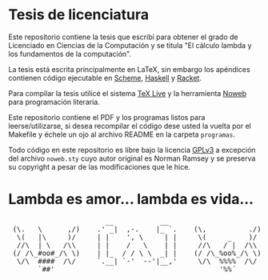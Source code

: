 # Tesis de licenciatura

Este repositorio contiene la tesis que escribí para obtener el grado de Licenciado en Ciencias de la Computación y se titula "El cálculo lambda y los fundamentos de la computación".

La tesis está escrita principalmente en LaTeX, sin embargo los apéndices contienen código ejecutable en [Scheme](http://trac.sacrideo.us/wg/raw-attachment/wiki/WikiStart/r7rs.pdf), [Haskell](https://www.haskell.org/) y [Racket](http://racket-lang.org/).

Para compilar la tesis utilicé el sistema [TeX Live](https://www.tug.org/texlive/) y la herramienta [Noweb](https://www.cs.tufts.edu/~nr/noweb/) para programación literaria.

Este repositorio contiene el PDF y los programas listos para leerse/utilizarse, si desea recompilar el código dese usted la vuelta por el Makefile y échele un ojo al archivo README en la carpeta `programas`.

Todo código en este repositorio es libre bajo la licencia [GPLv3](https://www.gnu.org/licenses/gpl-3.0.en.html) a excepción del archivo `noweb.sty` cuyo autor original es Norman Ramsey y se preserva su copyright a pesar de las modificaciones que le hice.

# Lambda es amor... lambda es vida...

<pre>
                       __           __   
 (\.   \      ,/)    .' _|  ,-.    |_ `.    (\,          ./) 
  \(   |\     )/     | |    ', \     | |     \(     _    )/   
  //\  | \   /\\     | |    /   \    | |     //\   / |  /\\   
 (/ /\_#oo#_/\ \)    | |_  / / \ \  _| |    (/ /\_%oo%_/\ \)  
  \/\  ####  /\/     `.__| `-'  --'|__,'     \/\  %%%%  /\/   
       `##'                                       '%%´         
</pre>
